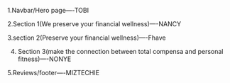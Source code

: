 1.Navbar/Hero page—-TOBI

2.Section 1(We preserve your financial wellness)—-NANCY

3.section 2(Preserve your financial wellness)—-Fhave

4. Section 3(make the connection between total compensa and personal fitness)—-NONYE

5.Reviews/footer—-MIZTECHIE
